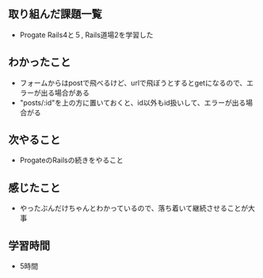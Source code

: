 ## 取り組んだ課題一覧
- Progate Rails4と５, Rails道場2を学習した
## わかったこと
- フォームからはpostで飛べるけど、urlで飛ぼうとするとgetになるので、エラーが出る場合がある
- "posts/:id"を上の方に置いておくと、id以外もid扱いして、エラーが出る場合がる
## 次やること
- ProgateのRailsの続きをやること
## 感じたこと
- やったぶんだけちゃんとわかっているので、落ち着いて継続させることが大事
## 学習時間
- 5時間
